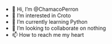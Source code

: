 - 👋 Hi, I’m @ChamacoPerron
- 👀 I’m interested in Croto
- 🌱 I’m currently learning Python
- 💞️ I’m looking to collaborate on nothing
- 📫 How to reach me my heart
<!---
ChamacoPerron/ChamacoPerron is a ✨ special ✨ repository because its `README.md` (this file) appears on your GitHub profile.
You can click the Preview link to take a look at your changes.
--->
